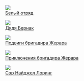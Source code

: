 ![](/books/adv_history/Артур%20Конан%20Дойл/Белый%20отряд.jpg)  
[Белый отряд](/books/adv_history/Артур%20Конан%20Дойл/Белый%20отряд)

![](/books/adv_history/Артур%20Конан%20Дойл/Дядя%20Бернак.jpg)  
[Дядя Бернак](/books/adv_history/Артур%20Конан%20Дойл/Дядя%20Бернак)

![](/books/adv_history/Артур%20Конан%20Дойл/Подвиги%20бригадира%20Жерара.jpg)  
[Подвиги бригадира Жерара](/books/adv_history/Артур%20Конан%20Дойл/Подвиги%20бригадира%20Жерара)

![](/books/adv_history/Артур%20Конан%20Дойл/Приключения%20бригадира%20Жерара.jpg)  
[Приключения бригадира Жерара](/books/adv_history/Артур%20Конан%20Дойл/Приключения%20бригадира%20Жерара)

![](/books/adv_history/Артур%20Конан%20Дойл/Сэр%20Найджел%20Лоринг.jpg)  
[Сэр Найджел Лоринг](/books/adv_history/Артур%20Конан%20Дойл/Сэр%20Найджел%20Лоринг)

